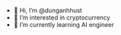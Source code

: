 - 👋 Hi, I’m @dunganhhust
- 👀 I’m interested in cryptocurrency
- 🌱 I’m currently learning AI engineer

<!---
dunganhhust/dunganhhust is a ✨ special ✨ repository because its `README.md` (this file) appears on your GitHub profile.
You can click the Preview link to take a look at your changes.
--->
